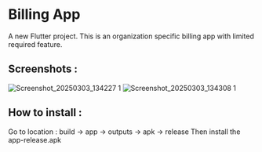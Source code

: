 # Billing App

A new Flutter project. This is an organization specific billing app with limited required feature. 

## Screenshots : 

![Screenshot_20250303_134227 1](https://github.com/user-attachments/assets/abdcf5dd-2826-40a9-afbe-fc4712903663)
![Screenshot_20250303_134308 1](https://github.com/user-attachments/assets/487b2549-149b-4b71-ba18-edc882635bc6)

## How to install : 

Go to location : build -> app -> outputs -> apk -> release
Then install the app-release.apk

